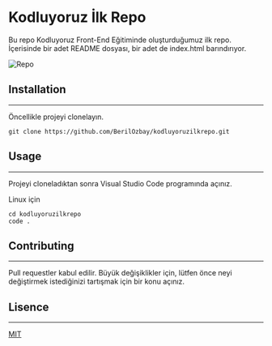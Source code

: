 # **Kodluyoruz İlk Repo**
Bu repo Kodluyoruz Front-End Eğitiminde oluşturduğumuz ilk repo. İçerisinde bir adet README dosyası, bir adet de index.html barındırıyor.

![Repo](https://user-images.githubusercontent.com/77539195/145451788-2f457b27-f4df-45cd-ba30-87e5fb19c738.png)


## Installation
------------------------------------------------


Öncellikle projeyi clonelayın.

```
git clone https://github.com/BerilOzbay/kodluyoruzilkrepo.git
```

## Usage
----------------------------------------------------

Projeyi cloneladıktan sonra Visual Studio Code programında açınız.

Linux için

```
cd kodluyoruzilkrepo
code .
```
## Contributing
-----------------------------------------------------
Pull requestler kabul edilir. Büyük değişiklikler için, lütfen önce neyi değiştirmek istediğinizi tartışmak için bir konu açınız.

## Lisence 
-------------------------------------------------------
[MIT](https://choosealicense.com/licenses/mit/)


